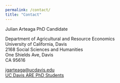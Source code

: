 ```yaml
---
permalink: /contact/
title: "Contact"
---
```


Julian Arteaga
PhD Candidate

Department of Agricultural and Resource Economics  
University of California, Davis  
2168 Social Sciences and Humanities  
One Shields Ave, Davis  
CA 95616

[jgarteaga@ucdavis.edu](mailto:jgarteaga@ucdavis.edu)  
[UC Davis ARE PhD Students](https://are.ucdavis.edu/people/grad-students/phd/julian-arteaga/)